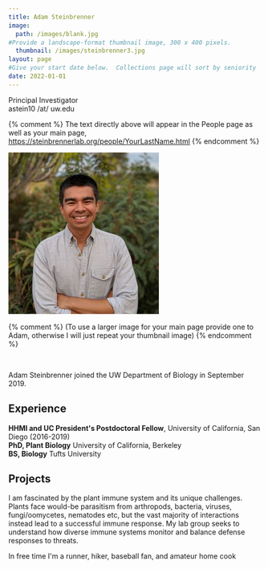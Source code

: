 ```yaml
---
title: Adam Steinbrenner
image: 
  path: /images/blank.jpg
#Provide a landscape-format thumbnail image, 300 x 400 pixels.
  thumbnail: /images/steinbrenner3.jpg
layout: page
#Give your start date below.  Collections page will sort by seniority
date: 2022-01-01
---
```


Principal Investigator <br>
astein10 /at/ uw.edu <br>

{% comment %}
The text directly above will appear in the People page as well as your main page, https://steinbrennerlab.org/people/YourLastName.html
{% endcomment %}


<img src="/images/steinbrenner2.jpg" class="align-left" alt="">

{% comment %}
(To use a larger image for your main page provide one to Adam, otherwise I will just repeat your thumbnail image)
{% endcomment %}


<BR CLEAR="left">

Adam Steinbrenner joined the UW Department of Biology in September 2019.

## Experience
**HHMI and UC President's Postdoctoral Fellow**, University of California, San Diego (2016-2019) <br>
**PhD, Plant Biology** University of California, Berkeley <br>
**BS, Biology** Tufts University

## Projects

I am fascinated by the plant immune system and its unique challenges.  Plants face would-be parasitism from arthropods, bacteria, viruses, fungi/oomycetes, nematodes etc, but the vast majority of interactions instead lead to a successful immune response.  My lab group seeks to understand how diverse immune systems monitor and balance defense responses to threats.

In free time I'm a runner, hiker, baseball fan, and amateur home cook